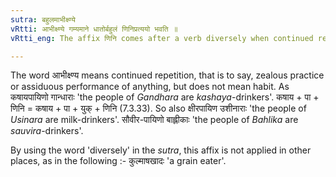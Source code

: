 ```yaml
---
sutra: बहुलमाभीक्ष्ण्ये
vRtti: आभीक्ष्ण्ये गम्यमाने धातोर्बहुलं णिनिप्रत्ययो भवति ॥
vRtti_eng: The affix णिनि comes after a verb diversely when continued repetition of an action is to be expressed.

---
```

The word आभीक्ष्ण्य means continued repetition, that is to say, zealous practice or assiduous performance of anything, but does not mean habit. As कषायपायिणो गान्धाराः 'the people of _Gandhara_ are _kashaya_-drinkers'. कषाय + पा + णिनि = कषाय + पा + युक् + णिनि (7.3.33). So also क्षीरपायिण उशीनाराः 'the people of _Usinara_ are milk-drinkers'. सौवीर-पायिणो बाह्लीकाः 'the people of _Bahlika_ are _sauvira_-drinkers'.
 
By using the word 'diversely' in the _sutra_, this affix is not applied in other places, as in the following :- कुल्माषखादः 'a grain eater'.